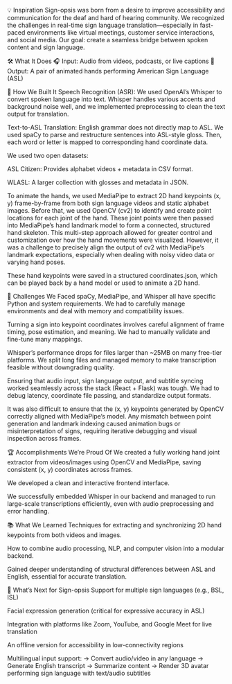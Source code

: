 💡 Inspiration
Sign-opsis was born from a desire to improve accessibility and communication for the deaf and hard of hearing community. We recognized the challenges in real-time sign language translation—especially in fast-paced environments like virtual meetings, customer service interactions, and social media. Our goal: create a seamless bridge between spoken content and sign language.

🛠 What It Does
🎧 Input: Audio from videos, podcasts, or live captions 🤟 Output: A pair of animated hands performing American Sign Language (ASL)

🧱 How We Built It
Speech Recognition (ASR): We used OpenAI’s Whisper to convert spoken language into text. Whisper handles various accents and background noise well, and we implemented preprocessing to clean the text output for translation.

Text-to-ASL Translation: English grammar does not directly map to ASL. We used spaCy to parse and restructure sentences into ASL-style gloss. Then, each word or letter is mapped to corresponding hand coordinate data.

We used two open datasets:

ASL Citizen: Provides alphabet videos + metadata in CSV format.

WLASL: A larger collection with glosses and metadata in JSON.

To animate the hands, we used MediaPipe to extract 2D hand keypoints (x, y) frame-by-frame from both sign language videos and static alphabet images. Before that, we used OpenCV (cv2) to identify and create point locations for each joint of the hand. These joint points were then passed into MediaPipe’s hand landmark model to form a connected, structured hand skeleton. This multi-step approach allowed for greater control and customization over how the hand movements were visualized. However, it was a challenge to precisely align the output of cv2 with MediaPipe’s landmark expectations, especially when dealing with noisy video data or varying hand poses.

These hand keypoints were saved in a structured coordinates.json, which can be played back by a hand model or used to animate a 2D hand.

🚧 Challenges We Faced
spaCy, MediaPipe, and Whisper all have specific Python and system requirements. We had to carefully manage environments and deal with memory and compatibility issues.

Turning a sign into keypoint coordinates involves careful alignment of frame timing, pose estimation, and meaning. We had to manually validate and fine-tune many mappings.

Whisper’s performance drops for files larger than ~25MB on many free-tier platforms. We split long files and managed memory to make transcription feasible without downgrading quality.

Ensuring that audio input, sign language output, and subtitle syncing worked seamlessly across the stack (React + Flask) was tough. We had to debug latency, coordinate file passing, and standardize output formats.

It was also difficult to ensure that the (x, y) keypoints generated by OpenCV correctly aligned with MediaPipe’s model. Any mismatch between point generation and landmark indexing caused animation bugs or misinterpretation of signs, requiring iterative debugging and visual inspection across frames.

🏆 Accomplishments We’re Proud Of
We created a fully working hand joint extractor from videos/images using OpenCV and MediaPipe, saving consistent (x, y) coordinates across frames.

We developed a clean and interactive frontend interface.

We successfully embedded Whisper in our backend and managed to run large-scale transcriptions efficiently, even with audio preprocessing and error handling.

📚 What We Learned
Techniques for extracting and synchronizing 2D hand keypoints from both videos and images.

How to combine audio processing, NLP, and computer vision into a modular backend.

Gained deeper understanding of structural differences between ASL and English, essential for accurate translation.

🚀 What’s Next for Sign-opsis
Support for multiple sign languages (e.g., BSL, ISL)

Facial expression generation (critical for expressive accuracy in ASL)

Integration with platforms like Zoom, YouTube, and Google Meet for live translation

An offline version for accessibility in low-connectivity regions

Multilingual input support: → Convert audio/video in any language → Generate English transcript → Summarize content → Render 3D avatar performing sign language with text/audio subtitles
